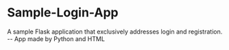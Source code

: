 # Sample-Login-App
A sample Flask application that exclusively addresses login and registration.
-- App made by Python and HTML

